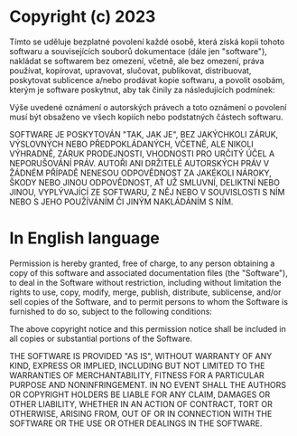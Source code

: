 # Copyright (c) 2023

Tímto se uděluje bezplatné povolení každé osobě, která získá kopii tohoto softwaru a souvisejících souborů dokumentace (dále jen "software"), nakládat se softwarem bez omezení, včetně, ale bez omezení, práva používat, kopírovat, upravovat, slučovat, publikovat, distribuovat, poskytovat sublicence a/nebo prodávat kopie softwaru, a povolit osobám, kterým je software poskytnut, aby tak činily za následujících podmínek:

Výše uvedené oznámení o autorských právech a toto oznámení o povolení musí být obsaženo ve všech kopiích nebo podstatných částech softwaru.

SOFTWARE JE POSKYTOVÁN "TAK, JAK JE", BEZ JAKÝCHKOLI ZÁRUK, VÝSLOVNÝCH NEBO PŘEDPOKLÁDANÝCH, VČETNĚ, ALE NIKOLI VÝHRADNĚ, ZÁRUK PRODEJNOSTI, VHODNOSTI PRO URČITÝ ÚČEL A NEPORUŠOVÁNÍ PRÁV. AUTOŘI ANI DRŽITELÉ AUTORSKÝCH PRÁV V ŽÁDNÉM PŘÍPADĚ NENESOU ODPOVĚDNOST ZA JAKÉKOLI NÁROKY, ŠKODY NEBO JINOU ODPOVĚDNOST, AŤ UŽ SMLUVNÍ, DELIKTNÍ NEBO JINOU, VYPLÝVAJÍCÍ ZE SOFTWARU, Z NĚJ NEBO V SOUVISLOSTI S NÍM NEBO S JEHO POUŽÍVÁNÍM ČI JINÝM NAKLÁDÁNÍM S NÍM.

# In English language

Permission is hereby granted, free of charge, to any person obtaining a copy of this software and associated documentation files (the "Software"), to deal in the Software without restriction, including without limitation the rights to use, copy, modify, merge, publish, distribute, sublicense, and/or sell copies of the Software, and to permit persons to whom the Software is furnished to do so, subject to the following conditions:

The above copyright notice and this permission notice shall be included in all copies or substantial portions of the Software.

THE SOFTWARE IS PROVIDED "AS IS", WITHOUT WARRANTY OF ANY KIND, EXPRESS OR IMPLIED, INCLUDING BUT NOT LIMITED TO THE WARRANTIES OF MERCHANTABILITY, FITNESS FOR A PARTICULAR PURPOSE AND NONINFRINGEMENT. IN NO EVENT SHALL THE AUTHORS OR COPYRIGHT HOLDERS BE LIABLE FOR ANY CLAIM, DAMAGES OR OTHER LIABILITY, WHETHER IN AN ACTION OF CONTRACT, TORT OR OTHERWISE, ARISING FROM, OUT OF OR IN CONNECTION WITH THE SOFTWARE OR THE USE OR OTHER DEALINGS IN THE SOFTWARE.
